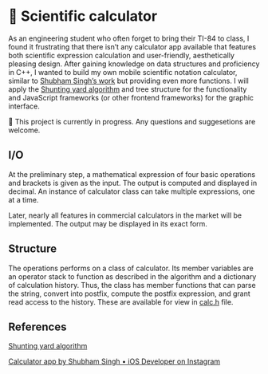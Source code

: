 # 🧮 Scientific calculator

As an engineering student who often forget to bring their TI-84 to class, I found it frustrating that there isn’t any calculator app available that features both scientific expression calculation and user-friendly, aesthetically pleasing design. After gaining knowledge on data structures and proficiency in C++, I wanted to build my own mobile scientific notation calculator, similar to [Shubham Singh’s work](https://www.instagram.com/p/CmmCcuHPijd/?utm_source=ig_web_copy_link&igshid=MzRlODBiNWFlZA==) but providing even more functions. I will apply the [Shunting yard algorithm](https://en.wikipedia.org/wiki/Shunting_yard_algorithm#:~:text=In%20computer%20science%2C%20the%20shunting,abstract%20syntax%20tree%20(AST).) and tree structure for the functionality and JavaScript frameworks (or other frontend frameworks) for the graphic interface.

🚧 This project is currently in progress. Any questions and suggesetions are welcome.

## I/O

At the preliminary step, a mathematical expression of four basic operations and brackets is given as the input. The output is computed and displayed in decimal. An instance of calculator class can take multiple expressions, one at a time.

Later, nearly all features in commercial calculators in the market will be implemented. The output may be displayed in its exact form.

## Structure

The operations performs on a class of calculator. Its member variables are an operator stack to function as described in the algorithm and a dictionary of calculation history. Thus, the class has member functions that can parse the string, convert into postfix, compute the postfix expression, and grant read access to the history. These are available for view in [calc.h](https://github.com/szshn/scientific-calculator/blob/master/calc.h) file.

## References

[Shunting yard algorithm](https://en.wikipedia.org/wiki/Shunting_yard_algorithm#:~:text=In%20computer%20science%2C%20the%20shunting,abstract%20syntax%20tree%20(AST))

[Calculator app by Shubham Singh • iOS Developer on Instagram](https://www.instagram.com/p/CmmCcuHPijd/?utm_source=ig_web_copy_link&igshid=MzRlODBiNWFlZA==)
